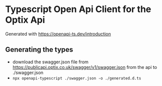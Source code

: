 # Typescript Open Api Client for the Optix Api

Generated with <https://openapi-ts.dev/introduction>

## Generating the types

- download the swagger.json file from <https://publicapi.optix.co.uk/swagger/v1/swagger.json> from the api to ./swagger.json
- `npx openapi-typescript ./swagger.json -o ./generated.d.ts`
